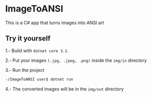 # ImageToANSI
This is a C# app that turns images into ANSI art

## Try it yourself
1.- Build with `dotnet core 3.1`.

2.- Put your images `(.jpg, .jpeg, .png)` inside the `img/in` directory

3.- Run the project 
```bash
-/ImageToANSI user$ dotnet run
```
4.- The converted images will be in the `img/out` directory
